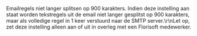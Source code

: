 Emailregels niet langer splitsen op 900 karakters. Indien deze instelling aan staat worden tekstregels uit de email niet langer gesplitst op 900 karakters, maar als volledige regel in 1 keer verstuurd naar de SMTP server.\r\nLet op, zet deze instelling alleen aan of uit in overleg met een Florisoft medewerker.